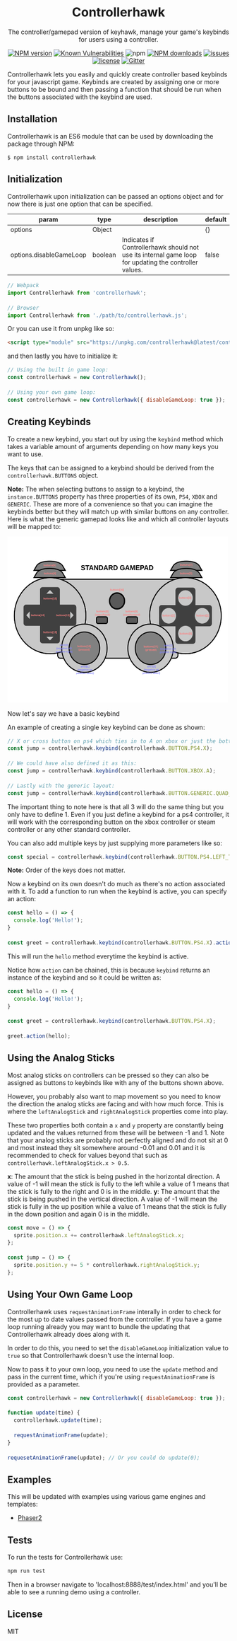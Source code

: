 <h1 align="center">Controllerhawk</h1>

<p align="center">The controller/gamepad version of keyhawk, manage your game's keybinds for users using a controller.<p>

<div align="center">

[![NPM version](https://img.shields.io/npm/v/controllerhawk.svg?style=flat)](https://www.npmjs.com/package/controllerhawk)
[![Known Vulnerabilities](https://snyk.io/test/github/robertcorponoi/controllerhawk/badge.svg)](https://snyk.io/test/github/robertcorponoi/controllerhawk)
![npm](https://img.shields.io/npm/dt/controllerhawk)
[![NPM downloads](https://img.shields.io/npm/dm/controllerhawk.svg?style=flat)](https://www.npmjs.com/package/controllerhawk)
<a href="https://badge.fury.io/js/controllerhawk"><img src="https://img.shields.io/github/issues/robertcorponoi/controllerhawk.svg" alt="issues" height="18"></a>
<a href="https://badge.fury.io/js/controllerhawk"><img src="https://img.shields.io/github/license/robertcorponoi/controllerhawk.svg" alt="license" height="18"></a>
[![Gitter](https://badges.gitter.im/gitterHQ/gitter.svg)](https://gitter.im/robertcorponoi)

</div>

Controllerhawk lets you easily and quickly create controller based keybinds for your javascript game. Keybinds are created by assigning one or more buttons to be bound and then passing a function that should be run when the buttons associated with the keybind are used.

## **Installation**

Controllerhawk is an ES6 module that can be used by downloading the package through NPM:

```
$ npm install controllerhawk
```

## **Initialization**

Controllerhawk upon initialization can be passed an options object and for now there is just one option that can be specified.

| param                   | type    | description                                                                                           | default |
|-------------------------|---------|-------------------------------------------------------------------------------------------------------|---------|
| options                 | Object  |                                                                                                       | {}      |
| options.disableGameLoop | boolean | Indicates if Controllerhawk should not use its internal game loop for updating the controller values. | false   |

```js
// Webpack
import Controllerhawk from 'controllerhawk';

// Browser
import Controllerhawk from './path/to/controllerhawk.js';
```

Or you can use it from unpkg like so:

```html
<script type="module" src="https://unpkg.com/controllerhawk@latest/controllerhawk.js">
```

and then lastly you have to initialize it:

```js
// Using the built in game loop:
const controllerhawk = new Controllerhawk();

// Using your own game loop:
const controllerhawk = new Controllerhawk({ disableGameLoop: true });
```

## **Creating Keybinds**

To create a new keybind, you start out by using the `keybind` method which takes a variable amount of arguments depending on how many keys you want to use.

The keys that can be assigned to a keybind should be derived from the `controllerhawk.BUTTONS` object.

**Note:** The when selecting buttons to assign to a keybind, the `instance.BUTTONS` property has three properties of its own, `PS4`, `XBOX` and `GENERIC`. These are more of a convenience so that you can imagine the keybinds better but they will match up with similar buttons on any controller. Here is what the generic gamepad looks like and which all controller layouts will be mapped to:

<img width="500" height="375" src="./images/standard_gamepad.svg">

Now let's say we have a basic keybind

An example of creating a single key keybind can be done as shown:

```js
// X or cross button on ps4 which ties in to A on xbox or just the botton button on a generic controller.
const jump = controllerhawk.keybind(controllerhawk.BUTTON.PS4.X);

// We could have also defined it as this:
const jump = controllerhawk.keybind(controllerhawk.BUTTON.XBOX.A);

// Lastly with the generic layout:
const jump = controllerhawk.keybind(controllerhawk.BUTTON.GENERIC.QUAD_BUTTON_BOTTOM);
```

The important thing to note here is that all 3 will do the same thing but you only have to define 1. Even if you just define a keybind for a ps4 controller, it will work with the corresponding button on the xbox controller or steam controller or any other standard controller.

You can also add multiple keys by just supplying more parameters like so:

```js
const special = controllerhawk.keybind(controllerhawk.BUTTON.PS4.LEFT_TRIGGER, controllerhawk.BUTTON.PS4.RIGHT_TRIGGER);
```

**Note:** Order of the keys does not matter.

Now a keybind on its own doesn't do much as there's no action associated with it. To add a function to run when the keybind is active, you can specify an action:

```js
const hello = () => {
  console.log('Hello!');
}

const greet = controllerhawk.keybind(controllerhawk.BUTTON.PS4.X).action(hello);
```

This will run the `hello` method everytime the keybind is active.

Notice how `action` can be chained, this is because `keybind` returns an instance of the keybind and so it could be written as:

```js
const hello = () => {
  console.log('Hello!');
}

const greet = controllerhawk.keybind(controllerhawk.BUTTON.PS4.X);

greet.action(hello);
```

## **Using the Analog Sticks**

Most analog sticks on controllers can be pressed so they can also be assigned as buttons to keybinds like with any of the buttons shown above.

However, you probably also want to map movement so you need to know the direction the analog sticks are facing and with how much force. This is where the `leftAnalogStick` and `rightAnalogStick` properties come into play.

These two properties both contain a `x` and `y` property are constantly being updated and the values returned from these will be between -1 and 1. Note that your analog sticks are probably not perfectly aligned and do not sit at 0 and most instead they sit somewhere around -0.01 and 0.01 and it is recommended to check for values beyond that such as `controllerhawk.leftAnalogStick.x > 0.5`.

**x**: The amount that the stick is being pushed in the horizontal direction. A value of -1 will mean the stick is fully to the left while a value of 1 means that the stick is fully to the right and 0 is in the middle.
**y**: The amount that the stick is being pushed in the vertical direction. A value of -1 will mean the stick is fully in the up position while a value of 1 means that the stick is fully in the down position and again 0 is in the middle.

```js
const move = () => {
  sprite.position.x += controllerhawk.leftAnalogStick.x;
};

const jump = () => {
  sprite.position.y += 5 * controllerhawk.rightAnalogStick.y;
};
```

## **Using Your Own Game Loop**

Controllerhawk uses `requestAnimationFrame` interally in order to check for the most up to date values passed from the controller. If you have a game loop running already you may want to bundle the updating that Controllerhawk already does along with it.

In order to do this, you need to set the `disableGameLoop` initialization value to `true` so that Controllerhawk doesn't use the internal loop.

Now to pass it to your own loop, you need to use the `update` method and pass in the current time, which if you're using `requestAnimationFrame` is provided as a parameter.

```js
const controllerhawk = new Controllerhawk({ disableGameLoop: true });

function update(time) {
  controllerhawk.update(time);

  requestAnimationFrame(update);
}

requesetAnimationFrame(update); // Or you could do update(0);
```

## **Examples**

This will be updated with examples using various game engines and templates:

- [Phaser2](#examples/phaser2.md)

## **Tests**

To run the tests for Controllerhawk use:

```bash
npm run test
```

Then in a browser navigate to 'localhost:8888/test/index.html' and you'll be able to see a running demo using a controller.

## **License**

MIT